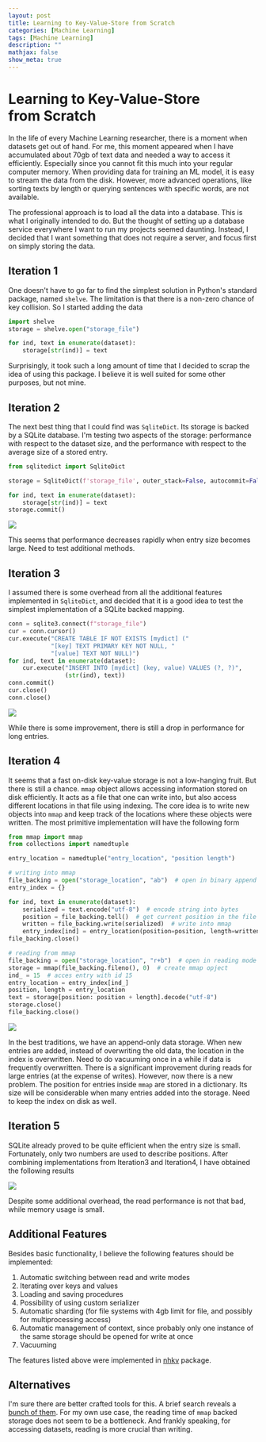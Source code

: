 ```yaml
---
layout: post
title: Learning to Key-Value-Store from Scratch
categories: [Machine Learning]
tags: [Machine Learning]
description: ""
mathjax: false
show_meta: true
---
```


# Learning to Key-Value-Store from Scratch

In the life of every Machine Learning researcher, there is a moment when datasets get out of hand. For me, this moment appeared when I have accumulated about 70gb of text data and needed a way to access it efficiently. Especially since you cannot fit this much into your regular computer memory.  When providing data for training an ML model, it is easy to stream the data from the disk. However, more advanced operations, like sorting texts by length or querying sentences with specific words, are not available. 

The professional approach is to load all the data into a database. This is what I originally intended to do. But the thought of setting up a database service everywhere I want to run my projects seemed daunting. Instead, I decided that I want something that does not require a server, and focus first on simply storing the data.

## Iteration 1
One doesn't have to go far to find the simplest solution in Python's standard package, named `shelve`. The limitation is that there is a non-zero chance of key collision. So I started adding the data

```python
import shelve
storage = shelve.open("storage_file")

for ind, text in enumerate(dataset):
    storage[str(ind)] = text
```

Surprisingly, it took such a long amount of time that I decided to scrap the idea of using this package. I believe it is well suited for some other purposes, but not mine.

## Iteration 2

The next best thing that I could find was `SqliteDict`. Its storage is backed by a SQLite database. I'm testing two aspects of the storage: performance with respect to the dataset size, and the performance with respect to the average size of a stored entry.

```python
from sqlitedict import SqliteDict

storage = SqliteDict(f'storage_file', outer_stack=False, autocommit=False)  # additional options for performance

for ind, text in enumerate(dataset):
    storage[str(ind)] = text
storage.commit()
```

![](/assets/img/figures/nhkv/iteration2.png)

This seems that performance decreases rapidly when entry size becomes large. Need to test additional methods.

## Iteration 3

I assumed there is some overhead from all the additional features implemented in `SqliteDict`, and decided that it is a good idea to test the simplest implementation of a SQLite backed mapping.

```python
conn = sqlite3.connect(f"storage_file")
cur = conn.cursor()
cur.execute("CREATE TABLE IF NOT EXISTS [mydict] ("
            "[key] TEXT PRIMARY KEY NOT NULL, "
            "[value] TEXT NOT NULL)")
for ind, text in enumerate(dataset):
    cur.execute("INSERT INTO [mydict] (key, value) VALUES (?, ?)",
                (str(ind), text))
conn.commit()
cur.close()
conn.close()
```

![](/assets/img/figures/nhkv/iteration3.png)

While there is some improvement, there is still a drop in performance for long entries.

## Iteration 4

It seems that a fast on-disk key-value storage is not a low-hanging fruit. But there is still a chance. `mmap` object allows accessing information stored on disk efficiently. It acts as a file that one can write into, but also access different locations in that file using indexing. The core idea is to write new objects into `mmap` and keep track of the locations where these objects were written. The most primitive implementation will have the following form

```python
from mmap import mmap
from collections import namedtuple

entry_location = namedtuple("entry_location", "position length")

# writing into mmap
file_backing = open("storage_location", "ab")  # open in binary append mode
entry_index = {}

for ind, text in enumerate(dataset):
    serialized = text.encode("utf-8")  # encode string into bytes
    position = file_backing.tell()  # get current position in the file
    written = file_backing.write(serialized)  # write into mmap
    entry_index[ind] = entry_location(position=position, length=written)  # store into index
file_backing.close()

# reading from mmap
file_backing = open("storage_location", "r+b")  # open in reading mode
storage = mmap(file_backing.fileno(), 0)  # create mmap opject
ind_ = 15  # acces entry with id 15
entry_location = entry_index[ind_]
position, length = entry_location
text = storage[position: position + length].decode("utf-8")
storage.close()
file_backing.close()
```

![](/assets/img/figures/nhkv/iteration4.png)

In the best traditions, we have an append-only data storage. When new entries are added, instead of overwriting the old data, the location in the index is overwritten. Need to do vacuuming once in a while if data is frequently overwritten. There is a significant improvement during reads for large entries (at the expense of writes). However, now there is a new problem. The position for entries inside `mmap` are stored in a dictionary. Its size will be considerable when many entries added into the storage. Need to keep the index on disk as well.

## Iteration 5

SQLite already proved to be quite efficient when the entry size is small. Fortunately, only two numbers are used to describe positions. After combining implementations from Iteration3 and Iteration4, I have obtained the following results

![](/assets/img/figures/nhkv/iteration5.png)

Despite some additional overhead, the read performance is not that bad, while memory usage is small.

## Additional Features

Besides basic functionality, I believe the following features should be implemented:
1. Automatic switching between read and write modes
2. Iterating over keys and values
3. Loading and saving procedures
4. Possibility of using custom serializer
5. Automatic sharding (for file systems with 4gb limit for file, and possibly for multiprocessing access)
6. Automatic management of context, since probably only one instance of the same storage should be opened for write at once
7. Vacuuming

The features listed above were implemented in [nhkv](https://github.com/VitalyRomanov/nhkv) package.

## Alternatives

I'm sure there are better crafted tools for this. A brief search reveals a [bunch of them](https://github.com/grantjenks/python-diskcache/issues/82). For my own use case, the reading time of `mmap` backed storage does not seem to be a bottleneck. And frankly speaking, for accessing datasets, reading is more crucial than writing.